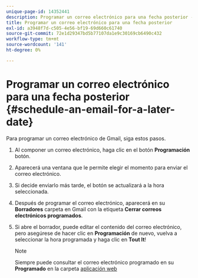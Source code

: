 ```yaml
---
unique-page-id: 14352441
description: Programar un correo electrónico para una fecha posterior - Documentos de Marketo - Documentación del producto
title: Programar un correo electrónico para una fecha posterior
exl-id: a3948f7d-c505-4e56-bf19-69d660c61740
source-git-commit: 72e1d29347bd5b77107da1e9c30169cb6490c432
workflow-type: tm+mt
source-wordcount: '141'
ht-degree: 0%

---
```


# Programar un correo electrónico para una fecha posterior {#schedule-an-email-for-a-later-date}

Para programar un correo electrónico de Gmail, siga estos pasos.

1. Al componer un correo electrónico, haga clic en el botón **Programación** botón.

1. Aparecerá una ventana que le permite elegir el momento para enviar el correo electrónico.

1. Si decide enviarlo más tarde, el botón se actualizará a la hora seleccionada.

1. Después de programar el correo electrónico, aparecerá en su **Borradores** carpeta en Gmail con la etiqueta **Cerrar correos electrónicos programados**.

1. Si abre el borrador, puede editar el contenido del correo electrónico, pero asegúrese de hacer clic en **Programación** de nuevo, vuelva a seleccionar la hora programada y haga clic en **Tout It**!

   >[!NOTE]
   >
   >Siempre puede consultar el correo electrónico programado en su **Programado** en la carpeta [aplicación web](https://toutapp.com/login)
